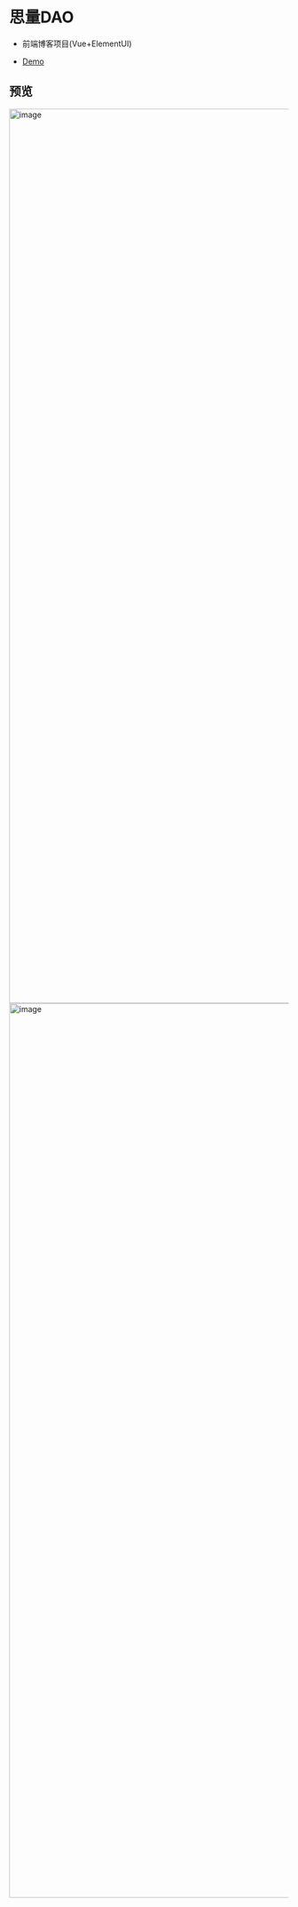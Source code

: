# 思量DAO

- 前端博客项目(Vue+ElementUI)

- [Demo](http://blog.astralcyber.ml)

## 预览
<img width="1612" alt="image" src="https://user-images.githubusercontent.com/33065020/218945844-df4df70f-d186-4ecb-a394-e160afba31af.png">
<img width="1612" alt="image" src="https://user-images.githubusercontent.com/33065020/218946174-25dbd42a-8e2e-4c05-9ec0-521b5809214a.png">
